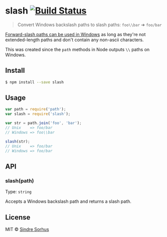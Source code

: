 # slash [![Build Status](https://travis-ci.org/sindresorhus/slash.svg?branch=master)](https://travis-ci.org/sindresorhus/slash)

> Convert Windows backslash paths to slash paths: `foo\\bar` ➔ `foo/bar`

[Forward-slash paths can be used in Windows](http://superuser.com/a/176395/6877) as long as they're not extended-length paths and don't contain any non-ascii characters.

This was created since the `path` methods in Node outputs `\\` paths on Windows.


## Install

```sh
$ npm install --save slash
```


## Usage

```js
var path = require('path');
var slash = require('slash');

var str = path.join('foo', 'bar');
// Unix    => foo/bar
// Windows => foo\\bar

slash(str);
// Unix    => foo/bar
// Windows => foo/bar
```


## API

### slash(path)

Type: `string`

Accepts a Windows backslash path and returns a slash path.


## License

MIT © [Sindre Sorhus](http://sindresorhus.com)

